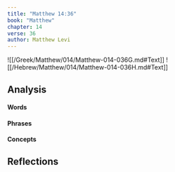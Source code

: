 ```yaml
---
title: "Matthew 14:36"
book: "Matthew"
chapter: 14
verse: 36
author: Matthew Levi
---
```

![[/Greek/Matthew/014/Matthew-014-036G.md#Text]]
![[/Hebrew/Matthew/014/Matthew-014-036H.md#Text]]

## Analysis

#### Words

#### Phrases

#### Concepts

## Reflections
